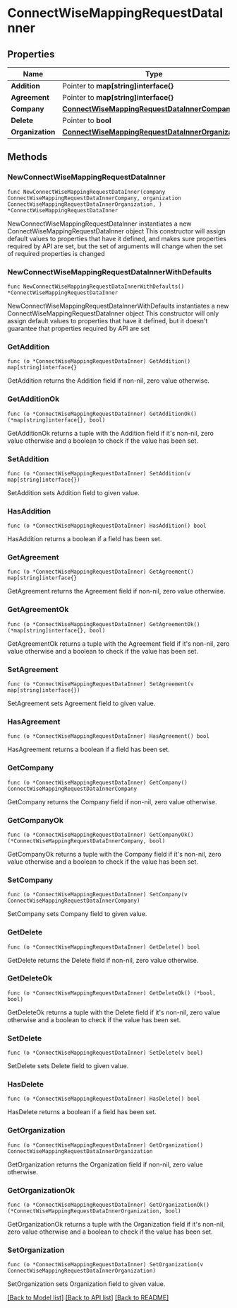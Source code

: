 # ConnectWiseMappingRequestDataInner

## Properties

Name | Type | Description | Notes
------------ | ------------- | ------------- | -------------
**Addition** | Pointer to **map[string]interface{}** |  | [optional] 
**Agreement** | Pointer to **map[string]interface{}** |  | [optional] 
**Company** | [**ConnectWiseMappingRequestDataInnerCompany**](ConnectWiseMappingRequestDataInnerCompany.md) |  | 
**Delete** | Pointer to **bool** |  | [optional] 
**Organization** | [**ConnectWiseMappingRequestDataInnerOrganization**](ConnectWiseMappingRequestDataInnerOrganization.md) |  | 

## Methods

### NewConnectWiseMappingRequestDataInner

`func NewConnectWiseMappingRequestDataInner(company ConnectWiseMappingRequestDataInnerCompany, organization ConnectWiseMappingRequestDataInnerOrganization, ) *ConnectWiseMappingRequestDataInner`

NewConnectWiseMappingRequestDataInner instantiates a new ConnectWiseMappingRequestDataInner object
This constructor will assign default values to properties that have it defined,
and makes sure properties required by API are set, but the set of arguments
will change when the set of required properties is changed

### NewConnectWiseMappingRequestDataInnerWithDefaults

`func NewConnectWiseMappingRequestDataInnerWithDefaults() *ConnectWiseMappingRequestDataInner`

NewConnectWiseMappingRequestDataInnerWithDefaults instantiates a new ConnectWiseMappingRequestDataInner object
This constructor will only assign default values to properties that have it defined,
but it doesn't guarantee that properties required by API are set

### GetAddition

`func (o *ConnectWiseMappingRequestDataInner) GetAddition() map[string]interface{}`

GetAddition returns the Addition field if non-nil, zero value otherwise.

### GetAdditionOk

`func (o *ConnectWiseMappingRequestDataInner) GetAdditionOk() (*map[string]interface{}, bool)`

GetAdditionOk returns a tuple with the Addition field if it's non-nil, zero value otherwise
and a boolean to check if the value has been set.

### SetAddition

`func (o *ConnectWiseMappingRequestDataInner) SetAddition(v map[string]interface{})`

SetAddition sets Addition field to given value.

### HasAddition

`func (o *ConnectWiseMappingRequestDataInner) HasAddition() bool`

HasAddition returns a boolean if a field has been set.

### GetAgreement

`func (o *ConnectWiseMappingRequestDataInner) GetAgreement() map[string]interface{}`

GetAgreement returns the Agreement field if non-nil, zero value otherwise.

### GetAgreementOk

`func (o *ConnectWiseMappingRequestDataInner) GetAgreementOk() (*map[string]interface{}, bool)`

GetAgreementOk returns a tuple with the Agreement field if it's non-nil, zero value otherwise
and a boolean to check if the value has been set.

### SetAgreement

`func (o *ConnectWiseMappingRequestDataInner) SetAgreement(v map[string]interface{})`

SetAgreement sets Agreement field to given value.

### HasAgreement

`func (o *ConnectWiseMappingRequestDataInner) HasAgreement() bool`

HasAgreement returns a boolean if a field has been set.

### GetCompany

`func (o *ConnectWiseMappingRequestDataInner) GetCompany() ConnectWiseMappingRequestDataInnerCompany`

GetCompany returns the Company field if non-nil, zero value otherwise.

### GetCompanyOk

`func (o *ConnectWiseMappingRequestDataInner) GetCompanyOk() (*ConnectWiseMappingRequestDataInnerCompany, bool)`

GetCompanyOk returns a tuple with the Company field if it's non-nil, zero value otherwise
and a boolean to check if the value has been set.

### SetCompany

`func (o *ConnectWiseMappingRequestDataInner) SetCompany(v ConnectWiseMappingRequestDataInnerCompany)`

SetCompany sets Company field to given value.


### GetDelete

`func (o *ConnectWiseMappingRequestDataInner) GetDelete() bool`

GetDelete returns the Delete field if non-nil, zero value otherwise.

### GetDeleteOk

`func (o *ConnectWiseMappingRequestDataInner) GetDeleteOk() (*bool, bool)`

GetDeleteOk returns a tuple with the Delete field if it's non-nil, zero value otherwise
and a boolean to check if the value has been set.

### SetDelete

`func (o *ConnectWiseMappingRequestDataInner) SetDelete(v bool)`

SetDelete sets Delete field to given value.

### HasDelete

`func (o *ConnectWiseMappingRequestDataInner) HasDelete() bool`

HasDelete returns a boolean if a field has been set.

### GetOrganization

`func (o *ConnectWiseMappingRequestDataInner) GetOrganization() ConnectWiseMappingRequestDataInnerOrganization`

GetOrganization returns the Organization field if non-nil, zero value otherwise.

### GetOrganizationOk

`func (o *ConnectWiseMappingRequestDataInner) GetOrganizationOk() (*ConnectWiseMappingRequestDataInnerOrganization, bool)`

GetOrganizationOk returns a tuple with the Organization field if it's non-nil, zero value otherwise
and a boolean to check if the value has been set.

### SetOrganization

`func (o *ConnectWiseMappingRequestDataInner) SetOrganization(v ConnectWiseMappingRequestDataInnerOrganization)`

SetOrganization sets Organization field to given value.



[[Back to Model list]](../README.md#documentation-for-models) [[Back to API list]](../README.md#documentation-for-api-endpoints) [[Back to README]](../README.md)


